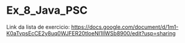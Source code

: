 # Ex_8_Java_PSC
Link da lista de exercicio: https://docs.google.com/document/d/1m1-K0aTvpsEcCE2y8uq0WJFER20tloeNI1IlWSb8900/edit?usp=sharing
